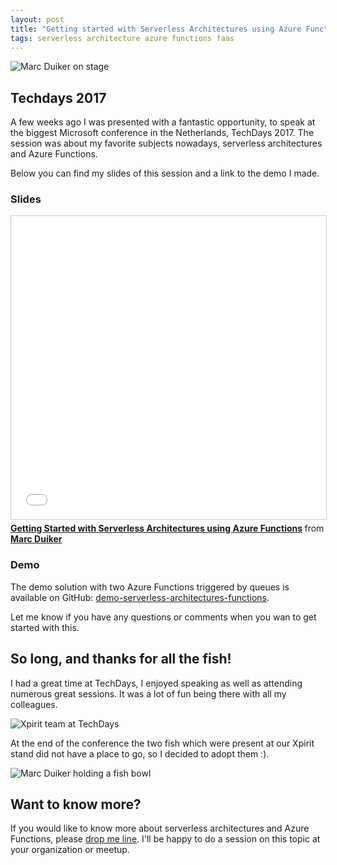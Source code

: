 ```yaml
---
layout: post
title: "Getting started with Serverless Architectures using Azure Functions"
tags: serverless architecture azure functions faas
---
```


<img class="u-max-full-width" itemprop="image" src="{{ site.url }}/assets/2017/10/19/marcduiker-on-stage.jpg" alt="Marc Duiker on stage">

## Techdays 2017

A few weeks ago I was presented with a fantastic opportunity, to speak at the biggest Microsoft conference in the Netherlands, TechDays 2017. The session was about my favorite subjects nowadays, serverless architectures and Azure Functions.

Below you can find my slides of this session and a link to the demo I made.

<!--more-->

### Slides

<iframe src="//www.slideshare.net/slideshow/embed_code/key/EmrsTtxYb6Hwgw" width="595" height="485" frameborder="0" marginwidth="0" marginheight="0" scrolling="no" style="border:1px solid #CCC; border-width:1px; margin-bottom:5px; max-width: 100%;" allowfullscreen> </iframe> <div style="margin-bottom:5px"> <strong> <a href="//www.slideshare.net/marcduiker/getting-started-with-serverless-architectures-using-azure-functions-80755768" title="Getting Started with Serverless Architectures using Azure Functions" target="_blank">Getting Started with Serverless Architectures using Azure Functions</a> </strong> from <strong><a href="https://www.slideshare.net/marcduiker" target="_blank">Marc Duiker</a></strong> </div>

### Demo

The demo solution with two Azure Functions triggered by queues is available on GitHub: [demo-serverless-architectures-functions](https://github.com/marcduiker/demos-serverless-architectures-functions).

Let me know if you have any questions or comments when you wan to get started with this.

## So long, and thanks for all the fish!

I had a great time at TechDays, I enjoyed speaking as well as attending numerous great sessions. It was a lot of fun being there with all my colleagues.

<img class="u-max-full-width" itemprop="image" src="{{ site.url }}/assets/2017/10/19/xpirit-team.jpg" alt="Xpirit team at TechDays">

At the end of the conference the two fish which were present at our Xpirit stand did not have a place to go, so I decided to adopt them :).

<img class="u-max-full-width" itemprop="image" src="{{ site.url }}/assets/2017/10/19/marcduiker-with-fish.jpg" alt="Marc Duiker holding a fish bowl">

## Want to know more?

If you would like to know more about serverless architectures and Azure Functions, please [drop me line](mailto:mduiker@xpirit.com). I'll be happy to do a session on this topic at your organization or meetup.